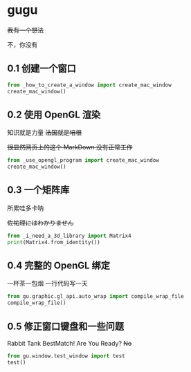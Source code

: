 # gugu
~~我有一个想法~~

不，你没有

## 0.1 创建一个窗口
```python
from _how_to_create_a_window import create_mac_window
create_mac_window()
```

## 0.2 使用 OpenGL 渲染
知识就是力量 ~~法国就是培根~~

~~很显然网页上的这个 MarkDown 没有正常工作~~
```python
from _use_opengl_program import create_mac_window
create_mac_window()
```

## 0.3 一个矩阵库
所累哇多卡呐

~~佐祐理にはわかりません~~
```python
from _i_need_a_3d_library import Matrix4
print(Matrix4.from_identity())
```

## 0.4 完整的 OpenGL 绑定
一杯茶一包烟 一行代码写一天
```python
from gu.graphic.gl_api.auto_wrap import compile_wrap_file
compile_wrap_file()
```

## 0.5 修正窗口键盘和一些问题
Rabbit Tank BestMatch! Are You Ready? ~~No~~
```python
from gu.window.test_window import test
test()
```
